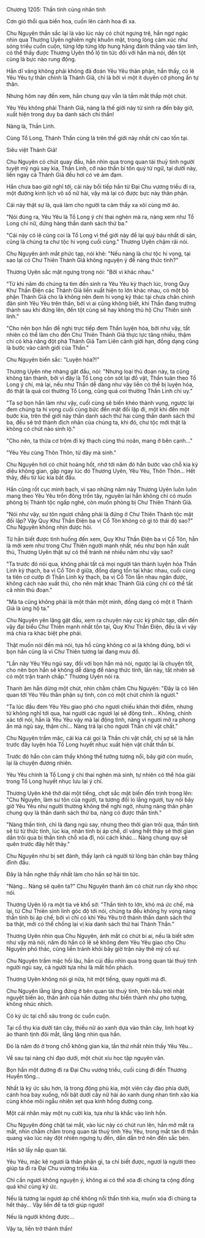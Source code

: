 




Chương 1205: Thần tính cùng nhân tính


Cơn gió thổi qua biển hoa, cuốn lên cánh hoa đi xa.

Chu Nguyên thần sắc lại là vào lúc này có chút ngưng trệ, hắn ngơ ngác nhìn qua Thương Uyên nghiêm nghị khuôn mặt, trong lòng cảm xúc như sóng triều cuồn cuộn, từng lớp từng lớp hung hăng đánh thẳng vào tâm linh, có thể thấy được Thương Uyên thổ lộ tin tức đối với hắn mà nói, đến tột cùng là bực nào rung động.

Hắn dĩ vãng không phải không đã đoán Yêu Yêu thân phận, hắn thấy, có lẽ Yêu Yêu tự thân chính là Thánh Giả, chỉ là bởi vì một ít duyên cớ phong ấn tự thân.

Nhưng hôm nay đến xem, hắn chung quy vẫn là tầm mắt thấp một chút.

Yêu Yêu không phải Thánh Giả, nàng là thế giới này từ sinh ra đến bây giờ, xuất hiện trong duy ba danh sách chi thần!

Nàng là, Thần Linh.

Cùng Tổ Long, Thánh Thần cùng là trên thế giới này nhất chí cao tồn tại.

Siêu việt Thánh Giả!

Chu Nguyên có chút quay đầu, hắn nhìn qua trong quan tài thuỷ tinh người tuyệt mỹ ngủ say kia, Thần Linh, cỡ nào thần bí tôn quý từ ngữ, tại dưới này, liền ngay cả Thánh Giả đều hơi có vẻ ảm đạm.

Hắn chưa bao giờ nghĩ tới, cái này bồi tiếp hắn từ Đại Chu vương triều đi ra, một đường kinh lịch vô số nữ hài, vậy mà lại có được bực này thân phận.

Cái này thật sự là, quá làm cho người ta cảm thấy xa xôi cùng mờ ảo.

"Nói đúng ra, Yêu Yêu là Tổ Long ý chí thai nghén mà ra, nàng xem như Tổ Long chi nữ, đứng hàng thần danh sách thứ ba."

"Cái này có lẽ cũng coi là Tổ Long vì thế giới này để lại quý báu nhất di sản, cũng là chúng ta chư tộc hi vọng cuối cùng." Thương Uyên chậm rãi nói.

Chu Nguyên ánh mắt phức tạp, nói khẽ: "Nếu nàng là chư tộc hi vọng, tại sao lại có Chư Thiên Thánh Giả không nguyện ý để nàng thức tỉnh?"

Thương Uyên sắc mặt ngưng trọng nói: "Bởi vì khác nhau."

"Từ khi năm đó chúng ta tìm đến sinh ra Yêu Yêu kỳ thạch lúc, trong Quy Khư Thần Điện các Thánh Giả liền xuất hiện to lớn khác nhau, có một bộ phận Thánh Giả cho là không nên đem hi vọng ký thác tại chưa chân chính đản sinh Yêu Yêu trên thân, bởi vì ai cũng không biết, khi Thần đang trưởng thành sau khi đứng lên, đến tột cùng sẽ hay không thủ hộ Chư Thiên sinh linh."

"Cho nên bọn hắn đề nghị trực tiếp đem Thần luyện hóa, bởi như vậy, tất nhiên có thể làm cho đến Chư Thiên Thánh Giả thực lực tăng nhiều, thậm chí có khả năng đột phá Thánh Giả Tam Liên cảnh giới hạn, đồng dạng cũng là bước vào cảnh giới của Thần."

Chu Nguyên biến sắc: "Luyện hóa?!"

Thương Uyên nhẹ nhàng gật đầu, nói: "Nhưng loại thủ đoạn này, ta cũng không tán thành, bởi vì đây là Tổ Long còn sót lại đồ vật, Thần tuân theo Tổ Long ý chí, mà lại, nếu như Thần dễ dàng như vậy liền có thể bị luyện hóa, đó thật là quá coi thường Tổ Long, cũng quá coi thường Thần Linh chi uy."

"Ta sợ bọn hắn làm như vậy, cuối cùng sẽ biến khéo thành vụng, ngược lại đem chúng ta hi vọng cuối cùng bức đến mặt đối lập đi, một khi đến một bước kia, trên thế giới này thần danh sách thứ hai cùng thần danh sách thứ ba, đều sẽ trở thành địch nhân của chúng ta, khi đó, chư tộc mới thật là không có chút nào sinh lộ."

"Cho nên, ta thừa cơ trộm đi kỳ thạch cùng thú noãn, mang ở bên cạnh..."

"Yêu Yêu cùng Thôn Thôn, từ đây mà sinh."

Chu Nguyên hơi có chút hoảng hốt, nhớ tới năm đó hắn bước vào chỗ kia kỳ diệu không gian, gặp ngay lúc đó Thương Uyên, Yêu Yêu, Thôn Thôn... Hết thảy, đều từ lúc kia bắt đầu.

Hắn cũng rốt cục minh bạch, vì sao những năm này Thương Uyên luôn luôn mang theo Yêu Yêu trốn đông trốn tây, nguyên lai hắn không chỉ có muốn phòng bị Thánh tộc ngấp nghé, còn muốn phòng bị Chư Thiên Thánh Giả.

"Nói như vậy, sư tôn ngươi chẳng phải là đứng ở Chư Thiên Thánh tộc mặt đối lập? Vậy Quy Khư Thần Điện ba vị Cổ Tôn không có gì tỏ thái độ sao?" Chu Nguyên không nhịn được hỏi.

Từ hắn biết được tình huống đến xem, Quy Khư Thần Điện ba vị Cổ Tôn, hẳn là mới xem như trong Chư Thiên người mạnh nhất, nếu như bọn hắn xuất thủ, Thương Uyên thật sự có thể tránh né nhiều năm như vậy sao?

"Ta trước đó nói qua, không phải tất cả mọi người tán thành luyện hóa Thần Linh kỳ thạch, ba vị Cổ Tôn ở giữa, đồng dạng tồn tại khác nhau, cuối cùng ta tiên cơ cướp đi Thần Linh kỳ thạch, ba vị Cổ Tôn lẫn nhau ngăn được, không cách nào xuất thủ, cho nên mặt khác Thánh Giả cũng chỉ có thể tất cả nhìn thủ đoạn."

"Mà ta cũng không phải là một thân một mình, đồng dạng có một ít Thánh Giả là ủng hộ ta."

Chu Nguyên yên lặng gật đầu, xem ra chuyện này cực kỳ phức tạp, dẫn đến vậy đại biểu Chư Thiên mạnh nhất tồn tại, Quy Khư Thần Điện, đều là vì vậy mà chia ra khác biệt phe phái.

Thật muốn nói đến mà nói, tựa hồ cũng không có ai là không đúng, bởi vì bọn hắn cũng là vì Chư Thiên tương lai đang mưu đồ.

"Lần này Yêu Yêu ngủ say, đối với bọn hắn mà nói, ngược lại là chuyện tốt, cho nên bọn hắn sẽ không dễ dàng để nàng thức tỉnh, lần này, tất nhiên sẽ có một trận tranh chấp." Thương Uyên nói ra.

Thanh âm hắn dừng một chút, nhìn chằm chằm Chu Nguyên: "Đây là có liên quan tới Yêu Yêu thân phận sự tình, còn có một chút chính là ngươi."

"Ta lúc đầu đem Yêu Yêu giao phó cho ngươi chiếu khán thời điểm, nhưng từ không nghĩ tới qua, hai người các ngươi lại sẽ động tình... Không, chính xác tới nói, hẳn là Yêu Yêu vậy mà lại động tình, nàng vì ngươi mở ra phong ấn mà ngủ say, thậm chí... Nàng trả lại cho ngươi Thần chi vật chất."

Chu Nguyên trầm mặc, cái kia cái gọi là Thần chi vật chất, chỉ sợ sẽ là hắn trước đây luyện hóa Tổ Long huyết nhục xuất hiện vật chất thần bí.

Trước đó hắn còn cảm thấy không thể tưởng tượng nổi, bây giờ còn muốn, lại là chuyện đương nhiên.

Yêu Yêu chính là Tổ Long ý chí thai nghén mà sinh, tự nhiên có thể hóa giải trong Tổ Long huyết nhục lưu lại ý chí.

Thương Uyên khẽ thở dài một tiếng, chợt sắc mặt biến đến trịnh trọng lên: "Chu Nguyên, làm sư tôn của ngươi, ta tương đối lo lắng ngươi, tuy nói bây giờ Yêu Yêu như người thường không thể nghi ngờ, nhưng nàng thân phận chung quy là thần danh sách thứ ba, nàng có được thần tính."

"Nàng thần tính, chỉ là đang ngủ say, nhưng theo thời gian trôi qua, thần tính sẽ từ từ thức tỉnh, lúc kia, nhân tính bị áp chế, dĩ vãng hết thảy sẽ thời gian dần trôi qua bị thần tính chỗ xóa đi, nói cách khác... Nàng chung quy sẽ quên trước đây hết thảy."

Chu Nguyên như bị sét đánh, thấy lạnh cả người từ lòng bàn chân bay thẳng đỉnh đầu.

Đây là hắn nghe thấy nhất làm cho hắn sợ hãi tin tức.

"Nàng... Nàng sẽ quên ta?" Chu Nguyên thanh âm có chút run rẩy khó nhọc nói.

Thương Uyên lộ ra một tia vẻ khổ sở: "Thần tính to lớn, khó mà ức chế, mà lại, từ Chư Thiên sinh linh góc độ tới nói, chúng ta đều không hy vọng nàng thần tính bị áp chế, bởi vì chỉ có khi Yêu Yêu trở thành thần danh sách thứ ba thật, mới có thể chống lại vị kia danh sách thứ hai Thánh Thần."

Thương Uyên nhìn qua Chu Nguyên, ánh mắt có chút bi ai, nếu là biết sớm như vậy mà nói, năm đó hắn có lẽ sẽ không đem Yêu Yêu giao cho Chu Nguyên phó thác, cũng liền tránh khỏi bây giờ trận này thê mỹ cố sự.

Chu Nguyên trầm mặc hồi lâu, hắn cúi đầu nhìn qua trong quan tài thuỷ tinh người ngủ say, cả người tựa như là mất hồn phách.

Thương Uyên không nói gì nữa, hít một tiếng, quay người mà đi.

Chu Nguyên lẳng lặng đứng ở bên quan tài thuỷ tinh, trên bầu trời nhật nguyệt biến ảo, thân ảnh của hắn dường như biến thành như pho tượng, không nhúc nhích.

Có ký ức tại chỗ sâu trong óc cuồn cuộn.

Tại cổ thụ kia dưới tán cây, thiếu nữ áo xanh dựa vào thân cây, linh hoạt kỳ ảo thanh tịnh đôi mắt, lẳng lặng nhìn qua hắn.

Đó là năm đó ở trong chỗ không gian kia, lần thứ nhất nhìn thấy Yêu Yêu...

Về sau tại nàng chỉ đạo dưới, một chút xíu học tập nguyên văn.

Bọn hắn một đường đi ra Đại Chu vương triều, cuối cùng đi đến Thương Huyền tông...

Nhất là ký ức sâu hơn, là trong động phủ kia, một viên cây đào phía dưới, cánh hoa bay xuống, nổi bật dưới cây nữ hài áo xanh dung nhan tinh xảo kia cùng khóe môi ngẫu nhiên xẹt qua kinh hồng đường cong.

Một cái nhăn mày một nụ cười kia, tựa như là khắc vào linh hồn.

Chu Nguyên đóng chặt tai mắt, vào lúc này có chút run lên, hắn mở mắt ra mắt, nhìn chằm chằm trong quan tài thuỷ tinh Yêu Yêu, trong mắt tán đi thần quang vào lúc này đột nhiên ngưng tụ đến, dần dần trở nên đến sắc bén.

Hắn sờ lấy nắp quan tài.

Yêu Yêu, mặc kệ ngươi là thân phận gì, ta chỉ biết được, ngươi là người theo giúp ta đi ra Đại Chu vương triều kia.

Chỉ cần ngươi không nguyện ý, không ai có thể xóa đi chúng ta cộng đồng quá khứ cùng ký ức.

Nếu là tương lai ngươi áp chế không nổi thần tính kia, muốn xóa đi chúng ta hết thảy... Vậy liền để ta tới giúp ngươi!

Nếu là người không được...

Vậy ta, liền trở thành thần!




